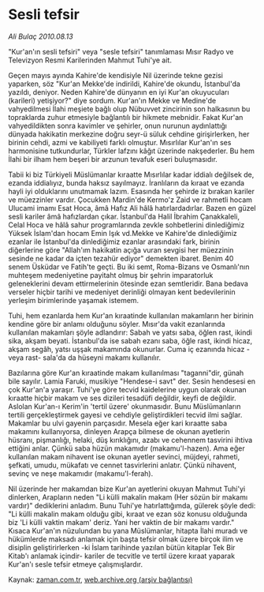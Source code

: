 # Sesli tefsir

*Ali Bulaç 2010.08.13*

<td class="columnist-detail">
<p>"Kur'an'ın sesli tefsiri" veya "sesle tefsiri" tanımlaması Mısır Radyo ve Televizyon Resmi Karilerinden Mahmut Tuhi'ye ait.</p>
<p>
<div id="haberMetinDiv">
<p>Geçen mayıs ayında Kahire'de kendisiyle Nil üzerinde tekne gezisi yaparken, söz "Kur'an Mekke'de indirildi, Kahire'de okundu, İstanbul'da yazıldı, deniyor. Neden Kahire'de dünyanın en iyi Kur'an okuyucuları (karileri) yetişiyor?" diye sordum. Kur'an'ın Mekke ve Medine'de vahyedilmesi İlahi meşiete bağlı olup Nübuvvet zincirinin son halkasının bu topraklarda zuhur etmesiyle bağlantılı bir hikmete mebnidir. Fakat Kur'an vahyedildikten sonra kavimler ve şehirler, onun nurunun aydınlattığı dünyada hakikatin merkezine doğru seyr-ü süluk cehdine girişirlerken, her birinin cehdi, azmi ve kabiliyeti farklı olmuştur. Mısırlılar Kur'an'ın ses harmonisine tutkundurlar, Türkler lafzını kâğıt üzerinde nakşederler. Bu hem İlahi bir ilham hem beşeri bir arzunun tevafuk eseri buluşmasıdır.
<p>Tabii ki biz Türkiyeli Müslümanlar kıraatte Mısırlılar kadar iddialı değilsek de, ezanda iddialıyız, bunda haksız sayılmayız. İranlıların da kıraat ve ezanda hayli iyi olduklarını unutmamak lazım. Esasında her şehirde iz bırakan kariler ve müezzinler vardır. Çocukken Mardin'de Kermo'z Zaid ve rahmetli hocam Ulucami imamı Esat Hoca, âmâ Hafız Ali hâlâ hatırlardadırlar. Bazen en güzel sesli kariler âmâ hafızlardan çıkar. İstanbul'da Halil İbrahim Çanakkaleli, Celal Hoca ve hâlâ sahur programlarında zevkle sohbetlerini dinlediğimiz Yüksek İslam'dan hocam Emin Işık vd.Mekke ve Kahire'de dinlediğimiz ezanlar ile İstanbul'da dinlediğimiz ezanlar arasındaki fark, birinin diğerlerine göre "Allah'ım hakikatin açığa vuran sevgisi her müezzinin sesinde ne kadar da içten tezahür ediyor" demekten ibaret. Benim 40 senem Üsküdar ve Fatih'te geçti. Bu iki semt, Roma-Bizans ve Osmanlı'nın muhteşem medeniyetine payitaht olmuş bir şehrin imparatorluk geleneklerini devam ettirmelerinin ötesinde ezan semtleridir. Bana bedava verseler hiçbir tarihi ve medeniyet derinliği olmayan kent bedevilerinin yerleşim birimlerinde yaşamak istemem.
<p>Tuhi, hem ezanlarda hem Kur'an kıraatinde kullanılan makamların her birinin kendine göre bir anlamı olduğunu söyler. Mısır'da vakit ezanlarında kullanılan makamları şöyle adlandırır: Sabah ve yatsı saba, öğlen rast, ikindi sika, akşam beyati. İstanbul'da ise sabah ezanı saba, öğle rast, ikindi hicaz, akşam segâh, yatsı uşşak makamında okunurlar. Cuma iç ezanında hicaz -veya rast- sala'da da hüseyni makamı kullanılır.
<p>Bazılarına göre Kur'an kıraatinde makam kullanılması "taganni"dir, günah bile sayılır. Lamia Faruki, musikiye "Hendese-i savt" der. Sesin hendesesi en çok Kur'an'a yaraşır. Tuhi'ye göre tecvid kaidelerine uygun olarak okunan kıraatte hiçbir makam ve ses dizileri tesadüfi değildir, keyfi de değildir. Aslolan Kur'an-ı Kerim'in 'tertil üzere' okunmasıdır. Bunu Müslümanların tertili gerçekleştirmek gayesi ve cehdiyle geliştirdikleri tecvid ilmi sağlar. Makamlar bu ulvi gayenin parçasıdır. Mesela eğer kari kıraatte saba makamını kullanıyorsa, dinleyen Arapça bilmese de okunan ayetlerin hüsranı, pişmanlığı, helaki, düş kırıklığını, azabı ve cehennem tasvirini ihtiva ettiğini anlar. Çünkü saba hüzün makamıdır (makamu'l-hazen). Ama eğer kullanılan makam nihavent ise okunan ayetler sevinci, müjdeyi, rahmeti, şefkati, umudu, mükafatı ve cennet tasvirlerini anlatır. Çünkü nihavent, sevinç ve neşe makamıdır (makamu'l-ferah).
<p>Nil üzerinde her makamdan bize Kur'an ayetlerini okuyan Mahmut Tuhi'yi dinlerken, Arapların neden "Li külli makalin makam (Her sözün bir makamı vardır)" dediklerini anladım. Bunu Tuhi'ye hatırlattığımda, gülerek şöyle dedi: "Li külli makalin makam olduğu gibi, kıraat ve ezan söz konusu olduğunda biz 'Li külli vaktin makam' deriz. Yani her vaktin de bir makamı vardır." Kısaca Kur'an'ın nüzulundan bu yana Müslümanlar, hitapta İlahi muradı ve hükümlerde maksadı anlamak için başta tefsir olmak üzere birçok ilim ve disiplin geliştirirlerken -ki İslam tarihinde yazılan bütün kitaplar Tek Bir Kitab'ı anlamak içindir- kariler de tecvitle ve tertil üzere kıraat yaparak Kur'an'ı sesle tefsir etmeye çalışmışlardır.</p></p></p></p></p></div>
</p>
<a href="http://web.archive.org/web/20110105204919/mailto:a.bulac@zaman.com.tr">
</a></td>

Kaynak: [zaman.com.tr](http://zaman.com.tr/yazar.do?yazino=1015266), [web.archive.org (arşiv bağlantısı)](http://web.archive.org/web/20110105204919/http://www.zaman.com.tr/yazar.do?yazino=1015266)
